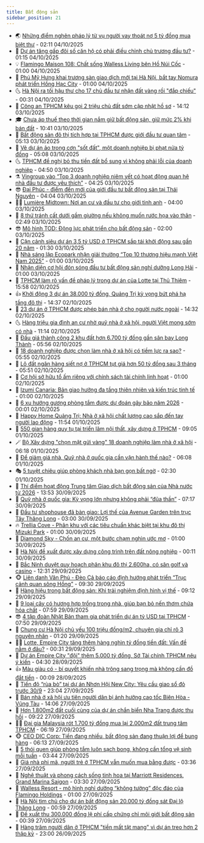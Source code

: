 ```yaml
---
title: Bất động sản
sidebar_position: 21
---
```


<!-- dantri-bat-dong-san:START -->
- 🌏 [Những điểm nghẽn pháp lý từ vụ người vay thoát nợ 5 tỷ đồng mua biệt thự](https://dantri.com.vn/bat-dong-san/nhung-diem-nghen-phap-ly-tu-vu-nguoi-vay-thoat-no-5-ty-dong-mua-biet-thu-20251004083010101.htm) - 02:11 04/10/2025
- 👹 [Dự án tăng gấp đôi số căn hộ có phải điều chỉnh chủ trương đầu tư?](https://dantri.com.vn/bat-dong-san/du-an-tang-gap-doi-so-can-ho-co-phai-dieu-chinh-chu-truong-dau-tu-20251004055620246.htm) - 01:15 04/10/2025
- 💡 [Flamingo Maison 108: Chất sống Walless Living bên Hồ Núi Cốc](https://dantri.com.vn/bat-dong-san/flamingo-maison-108-chat-song-walless-living-ben-ho-nui-coc-20251004073153985.htm) - 01:00 04/10/2025
- 🌋 [Phú Mỹ Hưng khai trương sàn giao dịch mới tại Hà Nội, bắt tay Nomura phát triển Hồng Hạc City](https://dantri.com.vn/bat-dong-san/phu-my-hung-khai-truong-san-giao-dich-moi-tai-ha-noi-bat-tay-nomura-phat-trien-hong-hac-city-20251003181320593.htm) - 01:00 04/10/2025
- 🌜 [Hà Nội ra tối hậu thư cho 17 chủ đầu tư nhận đất vàng rồi &quot;đắp chiếu&quot;](https://dantri.com.vn/bat-dong-san/ha-noi-ra-toi-hau-thu-cho-17-chu-dau-tu-nhan-dat-vang-roi-dap-chieu-20251004005449516.htm) - 00:31 04/10/2025
- 💃 [Công an TPHCM kêu gọi 2 triệu chủ đất sớm cập nhật hồ sơ](https://dantri.com.vn/bat-dong-san/cong-an-tphcm-keu-goi-2-trieu-chu-dat-som-cap-nhat-ho-so-20251003195805416.htm) - 14:12 03/10/2025
- 🎓 [Chưa áp thuế theo thời gian nắm giữ bất động sản, giữ mức 2% khi bán đất](https://dantri.com.vn/bat-dong-san/chua-ap-thue-theo-thoi-gian-nam-giu-bat-dong-san-giu-muc-2-khi-ban-dat-20251003172802004.htm) - 10:41 03/10/2025
- 🌝 [Bất động sản đô thị tích hợp tại TPHCM được giới đầu tư quan tâm](https://dantri.com.vn/bat-dong-san/bat-dong-san-do-thi-tich-hop-tai-tphcm-duoc-gioi-dau-tu-quan-tam-20251003114648120.htm) - 05:13 03/10/2025
- 🧐 [Vẽ dự án ảo trong cơn &quot;sốt đất&quot;, một doanh nghiệp bị phạt nửa tỷ đồng](https://dantri.com.vn/bat-dong-san/ve-du-an-ao-trong-con-sot-dat-mot-doanh-nghiep-bi-phat-nua-ty-dong-20251003113145979.htm) - 05:08 03/10/2025
- 🌜 [TPHCM đề nghị bỏ thu tiền đất bổ sung vì không phải lỗi của doanh nghiệp](https://dantri.com.vn/bat-dong-san/tphcm-de-nghi-bo-thu-tien-dat-bo-sung-vi-khong-phai-loi-cua-doanh-nghiep-20251003112010204.htm) - 04:50 03/10/2025
- ⚗️ [Vingroup vào “Top 3 doanh nghiệp niêm yết có hoạt động quan hệ nhà đầu tư được yêu thích”](https://dantri.com.vn/bat-dong-san/vingroup-vao-top-3-doanh-nghiep-niem-yet-co-hoat-dong-quan-he-nha-dau-tu-duoc-yeu-thich-20251003111757148.htm) - 04:25 03/10/2025
- 😎 [Đại Phúc - điểm đến mới của giới đầu tư bất động sản tại Thái Nguyên](https://dantri.com.vn/bat-dong-san/dai-phuc-diem-den-moi-cua-gioi-dau-tu-bat-dong-san-tai-thai-nguyen-20251003105534028.htm) - 04:04 03/10/2025
- 🧑‍🏫 [Lumière Midtown: Nơi an cư và đầu tư cho giới tinh anh](https://dantri.com.vn/bat-dong-san/lumiere-midtown-noi-an-cu-va-dau-tu-cho-gioi-tinh-anh-20251002143159468.htm) - 04:00 03/10/2025
- 💪 [8 thứ tránh cất dưới gầm giường nếu không muốn rước họa vào thân](https://dantri.com.vn/bat-dong-san/8-thu-tranh-cat-duoi-gam-giuong-neu-khong-muon-ruoc-hoa-vao-than-20251001213556256.htm) - 02:49 03/10/2025
- 😎 [Mô hình TOD: Động lực phát triển cho bất động sản](https://dantri.com.vn/bat-dong-san/mo-hinh-tod-dong-luc-phat-trien-cho-bat-dong-san-20251002195031457.htm) - 02:00 03/10/2025
- 🧠 [Cận cảnh siêu dự án 3,5 tỷ USD ở TPHCM sắp tái khởi động sau gần 20 năm](https://dantri.com.vn/bat-dong-san/can-canh-sieu-du-an-35-ty-usd-o-tphcm-sap-tai-khoi-dong-sau-gan-20-nam-20251001222637347.htm) - 01:30 03/10/2025
- 🧰 [Nhà sáng lập Ecopark nhận giải thưởng “Top 10 thương hiệu mạnh Việt Nam 2025”](https://dantri.com.vn/bat-dong-san/nha-sang-lap-ecopark-nhan-giai-thuong-top-10-thuong-hieu-manh-viet-nam-2025-20251003073455576.htm) - 01:00 03/10/2025
- 🤩 [Nhận diện cơ hội đón sóng đầu tư bất động sản nghỉ dưỡng Long Hải](https://dantri.com.vn/bat-dong-san/nhan-dien-co-hoi-don-song-dau-tu-bat-dong-san-nghi-duong-long-hai-20251002120907470.htm) - 01:00 03/10/2025
- 🦆 [TPHCM làm rõ vấn đề pháp lý trong dự án của Lotte tại Thủ Thiêm](https://dantri.com.vn/bat-dong-san/tphcm-lam-ro-van-de-phap-ly-trong-du-an-cua-lotte-tai-thu-thiem-20251002190202241.htm) - 15:58 02/10/2025
- 👍 [Khởi động 3 dự án 38.000 tỷ đồng, Quảng Trị kỳ vọng bứt phá hạ tầng đô thị](https://dantri.com.vn/bat-dong-san/khoi-dong-3-du-an-38000-ty-dong-quang-tri-ky-vong-but-pha-ha-tang-do-thi-20251002113957068.htm) - 14:37 02/10/2025
- 🙉 [23 dự án ở TPHCM được phép bán nhà ở cho người nước ngoài](https://dantri.com.vn/bat-dong-san/23-du-an-o-tphcm-duoc-phep-ban-nha-o-cho-nguoi-nuoc-ngoai-20251002171427015.htm) - 14:32 02/10/2025
- 🌜 [Hàng triệu gia đình an cư nhờ quỹ nhà ở xã hội, người Việt mong sớm có nhà](https://dantri.com.vn/bat-dong-san/hang-trieu-gia-dinh-an-cu-nho-quy-nha-o-xa-hoi-nguoi-viet-mong-som-co-nha-20251002125623821.htm) - 11:14 02/10/2025
- 🌋 [Đấu giá thành công 2 khu đất hơn 6.700 tỷ đồng gần sân bay Long Thành](https://dantri.com.vn/bat-dong-san/dau-gia-thanh-cong-2-khu-dat-hon-6700-ty-dong-gan-san-bay-long-thanh-20251002121629576.htm) - 05:56 02/10/2025
- 🥰 [18 doanh nghiệp được chọn làm nhà ở xã hội có tiềm lực ra sao?](https://dantri.com.vn/bat-dong-san/18-doanh-nghiep-duoc-chon-lam-nha-o-xa-hoi-co-tiem-luc-ra-sao-20251002104125808.htm) - 05:55 02/10/2025
- 💯 [Lô đất ngân hàng siết nợ ở TPHCM tụt giá hơn 50 tỷ đồng sau 3 tháng](https://dantri.com.vn/bat-dong-san/lo-dat-ngan-hang-siet-no-o-tphcm-tut-gia-hon-50-ty-dong-sau-3-thang-20251002122609259.htm) - 05:51 02/10/2025
- 🤩 [Cơ hội sở hữu tổ ấm riêng với chính sách tài chính linh hoạt](https://dantri.com.vn/bat-dong-san/co-hoi-so-huu-to-am-rieng-voi-chinh-sach-tai-chinh-linh-hoat-20251001200231281.htm) - 01:00 02/10/2025
- 💄 [Izumi Canaria: Bản giao hưởng đa tầng thiên nhiên và kiến trúc tinh tế](https://dantri.com.vn/bat-dong-san/izumi-canaria-ban-giao-huong-da-tang-thien-nhien-va-kien-truc-tinh-te-20251001190318037.htm) - 01:00 02/10/2025
- 🦍 [6 xu hướng gương phòng tắm được dự đoán gây bão năm 2026](https://dantri.com.vn/bat-dong-san/6-xu-huong-guong-phong-tam-duoc-du-doan-gay-bao-nam-2026-20251001164839844.htm) - 00:01 02/10/2025
- 🎡 [Happy Home Quảng Trị: Nhà ở xã hội chất lượng cao sắp đến tay người lao động](https://dantri.com.vn/bat-dong-san/happy-home-quang-tri-nha-o-xa-hoi-chat-luong-cao-sap-den-tay-nguoi-lao-dong-20251001184315999.htm) - 11:54 01/10/2025
- 🐎 [550 gian hàng quy tụ tại triển lãm nội thất, xây dựng ở TPHCM](https://dantri.com.vn/bat-dong-san/550-gian-hang-quy-tu-tai-trien-lam-noi-that-xay-dung-o-tphcm-20251001153522523.htm) - 09:05 01/10/2025
- 🪄 [Bộ Xây dựng &quot;chọn mặt gửi vàng&quot; 18 doanh nghiệp làm nhà ở xã hội](https://dantri.com.vn/bat-dong-san/bo-xay-dung-chon-mat-gui-vang-18-doanh-nghiep-lam-nha-o-xa-hoi-20251001120948083.htm) - 06:18 01/10/2025
- 💼 [Để giảm giá nhà, Quỹ nhà ở quốc gia cần vận hành thế nào?](https://dantri.com.vn/bat-dong-san/de-giam-gia-nha-quy-nha-o-quoc-gia-can-van-hanh-the-nao-20251001065007180.htm) - 06:08 01/10/2025
- 🎭 [5 tuyệt chiêu giúp phòng khách nhà bạn gọn bất ngờ](https://dantri.com.vn/bat-dong-san/5-tuyet-chieu-giup-phong-khach-nha-ban-gon-bat-ngo-20250930145611744.htm) - 02:30 01/10/2025
- 🐻 [Thí điểm hoạt động Trung tâm Giao dịch bất động sản của Nhà nước từ 2026](https://dantri.com.vn/bat-dong-san/thi-diem-hoat-dong-trung-tam-giao-dich-bat-dong-san-cua-nha-nuoc-tu-2026-20250930202345365.htm) - 13:53 30/09/2025
- 💃 [Quỹ nhà ở quốc gia: Kỳ vọng lớn nhưng không phải “đũa thần”](https://dantri.com.vn/bat-dong-san/quy-nha-o-quoc-gia-ky-vong-lon-nhung-khong-phai-dua-than-20250930061805698.htm) - 07:17 30/09/2025
- 🦣 [Đầu tư shophouse đã bàn giao: Lợi thế của Avenue Garden trên trục Tây Thăng Long](https://dantri.com.vn/bat-dong-san/dau-tu-shophouse-da-ban-giao-loi-the-cua-avenue-garden-tren-truc-tay-thang-long-20250929200502375.htm) - 03:00 30/09/2025
- 🔥 [Trellia Cove - Phân khu với các tiêu chuẩn khác biệt tại khu đô thị Mizuki Park](https://dantri.com.vn/bat-dong-san/trellia-cove-phan-khu-voi-cac-tieu-chuan-khac-biet-tai-khu-do-thi-mizuki-park-20250929195906282.htm) - 01:00 30/09/2025
- 🤩 [Diamond Sky - Chốn an cư, một bước chạm nghìn ước mơ](https://dantri.com.vn/bat-dong-san/diamond-sky-chon-an-cu-mot-buoc-cham-nghin-uoc-mo-20250929140244566.htm) - 01:00 30/09/2025
- 🥳 [Hà Nội đề xuất được xây dựng công trình trên đất nông nghiệp](https://dantri.com.vn/bat-dong-san/ha-noi-de-xuat-duoc-xay-dung-cong-trinh-tren-dat-nong-nghiep-20250930011053449.htm) - 00:11 30/09/2025
- 🤗 [Bắc Ninh duyệt quy hoạch phân khu đô thị 2.600ha, có sân golf và casino](https://dantri.com.vn/bat-dong-san/bac-ninh-duyet-quy-hoach-phan-khu-do-thi-2600ha-co-san-golf-va-casino-20250929185640128.htm) - 12:31 29/09/2025
- 🐵 [Liên danh Văn Phú - Đèo Cả báo cáo định hướng phát triển “Trục cảnh quan sông Hồng”](https://dantri.com.vn/bat-dong-san/lien-danh-van-phu-deo-ca-bao-cao-dinh-huong-phat-trien-truc-canh-quan-song-hong-20250929161332051.htm) - 09:30 29/09/2025
- 🤖 [Hàng hiệu trong bất động sản: Khi trải nghiệm định hình vị thế](https://dantri.com.vn/bat-dong-san/hang-hieu-trong-bat-dong-san-khi-trai-nghiem-dinh-hinh-vi-the-20250929160824864.htm) - 09:12 29/09/2025
- 👺 [9 loại cây có hương hợp trồng trong nhà, giúp bạn bỏ nến thơm chứa hóa chất](https://dantri.com.vn/bat-dong-san/9-loai-cay-co-huong-hop-trong-trong-nha-giup-ban-bo-nen-thom-chua-hoa-chat-20250915155320103.htm) - 07:59 29/09/2025
- 😎 [4 tập đoàn Nhật Bản tham gia phát triển dự án tỷ USD tại TPHCM](https://dantri.com.vn/bat-dong-san/4-tap-doan-nhat-ban-tham-gia-phat-trien-du-an-ty-usd-tai-tphcm-20250929142957569.htm) - 07:50 29/09/2025
- 🤠 [Chung cư Hà Nội chủ yếu 100 triệu đồng/m2, chuyên gia chỉ rõ 3 nguyên nhân](https://dantri.com.vn/bat-dong-san/chung-cu-ha-noi-chu-yeu-100-trieu-dongm2-chuyen-gia-chi-ro-3-nguyen-nhan-20250929015810711.htm) - 01:20 29/09/2025
- 👨‍🏫 [Lotte, Empire City tăng thêm hàng nghìn tỷ đồng tiền đất: Vấn đề nằm ở đâu?](https://dantri.com.vn/bat-dong-san/lotte-empire-city-tang-them-hang-nghin-ty-dong-tien-dat-van-de-nam-o-dau-20250929065340582.htm) - 00:31 29/09/2025
- 🧰 [Dự án Empire City &quot;đội&quot; thêm 5.000 tỷ đồng, Sở Tài chính TPHCM nêu ý kiến](https://dantri.com.vn/bat-dong-san/du-an-empire-city-doi-them-5000-ty-dong-so-tai-chinh-tphcm-neu-y-kien-20250928100718145.htm) - 04:30 28/09/2025
- 👍 [Màu giàu có - bí quyết khiến nhà trông sang trọng mà không cần đồ đắt tiền](https://dantri.com.vn/bat-dong-san/mau-giau-co-bi-quyet-khien-nha-trong-sang-trong-ma-khong-can-do-dat-tien-20250722000013447.htm) - 00:09 28/09/2025
- 🌈 [Tiến độ “rùa bò” tại dự án Nhơn Hội New City: Yêu cầu giao sổ đỏ trước 30/9](https://dantri.com.vn/bat-dong-san/tien-do-rua-bo-tai-du-an-nhon-hoi-new-city-yeu-cau-giao-so-do-truoc-309-20250926210734118.htm) - 23:04 27/09/2025
- 🐲 [Bán nhà ở xã hội ưu tiên người dân bị ảnh hưởng cao tốc Biên Hòa - Vũng Tàu](https://dantri.com.vn/bat-dong-san/ban-nha-o-xa-hoi-uu-tien-nguoi-dan-bi-anh-huong-cao-toc-bien-hoa-vung-tau-20250927175631426.htm) - 14:06 27/09/2025
- 💄 [Hơn 1.800m2 đất cuối cùng của dự án chắn biển Nha Trang được thu hồi](https://dantri.com.vn/bat-dong-san/hon-1800m2-dat-cuoi-cung-cua-du-an-chan-bien-nha-trang-duoc-thu-hoi-20250926103320692.htm) - 09:22 27/09/2025
- 👨‍🏫 [Đại gia Malaysia rót 1.700 tỷ đồng mua lại 2.000m2 đất trung tâm TPHCM](https://dantri.com.vn/bat-dong-san/dai-gia-malaysia-rot-1700-ty-dong-mua-lai-2000m2-dat-trung-tam-tphcm-20250927121846623.htm) - 06:19 27/09/2025
- 🐵 [CEO DIC Corp: Tiền đang nhiều, bất động sản đang thuận lợi để bung hàng](https://dantri.com.vn/kinh-doanh/ceo-dic-corp-tien-dang-nhieu-bat-dong-san-dang-thuan-loi-de-bung-hang-20250927075601786.htm) - 06:13 27/09/2025
- 🎉 [5 thói quen giúp phòng tắm luôn sạch bong, không cần tổng vệ sinh mỗi tuần](https://dantri.com.vn/bat-dong-san/5-thoi-quen-giup-phong-tam-luon-sach-bong-khong-can-tong-ve-sinh-moi-tuan-20250925160005167.htm) - 03:44 27/09/2025
- 💫 [Giá nhà phi mã, người trẻ ở TPHCM vẫn muốn mua bằng được](https://dantri.com.vn/bat-dong-san/gia-nha-phi-ma-nguoi-tre-o-tphcm-van-muon-mua-bang-duoc-20250924063504363.htm) - 03:36 27/09/2025
- 🦄 [Nghệ thuật và phong cách sống tinh hoa tại Marriott Residences, Grand Marina Saigon](https://dantri.com.vn/bat-dong-san/nghe-thuat-va-phong-cach-song-tinh-hoa-tai-marriott-residences-grand-marina-saigon-20250927095728140.htm) - 03:30 27/09/2025
- 🌮 [Walless Resort - mô hình nghỉ dưỡng “không tường” độc đáo của Flamingo Holdings](https://dantri.com.vn/bat-dong-san/walless-resort-mo-hinh-nghi-duong-khong-tuong-doc-dao-cua-flamingo-holdings-20250926210944282.htm) - 01:00 27/09/2025
- 💯 [Hà Nội tìm chủ cho dự án bất động sản 20.000 tỷ đồng sát Đại lộ Thăng Long](https://dantri.com.vn/bat-dong-san/ha-noi-tim-chu-cho-du-an-bat-dong-san-20000-ty-dong-sat-dai-lo-thang-long-20250927005249229.htm) - 00:59 27/09/2025
- 🌊 [Đề xuất thu 300.000 đồng lệ phí cấp chứng chỉ môi giới bất động sản](https://dantri.com.vn/bat-dong-san/de-xuat-thu-300000-dong-le-phi-cap-chung-chi-moi-gioi-bat-dong-san-20250927063625931.htm) - 00:39 27/09/2025
- 🤖 [Hàng trăm người dân ở TPHCM &quot;tiền mất tật mang&quot; vì dự án treo hơn 2 thập kỷ](https://dantri.com.vn/bat-dong-san/hang-tram-nguoi-dan-o-tphcm-tien-mat-tat-mang-vi-du-an-treo-hon-2-thap-ky-20250926121851843.htm) - 23:00 26/09/2025<!-- dantri-bat-dong-san:END -->
